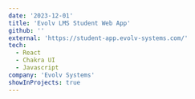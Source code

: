 ```yaml
---
date: '2023-12-01'
title: 'Evolv LMS Student Web App'
github: ''
external: 'https://student-app.evolv-systems.com/'
tech:
  - React
  - Chakra UI
  - Javascript
company: 'Evolv Systems'
showInProjects: true
---
```

